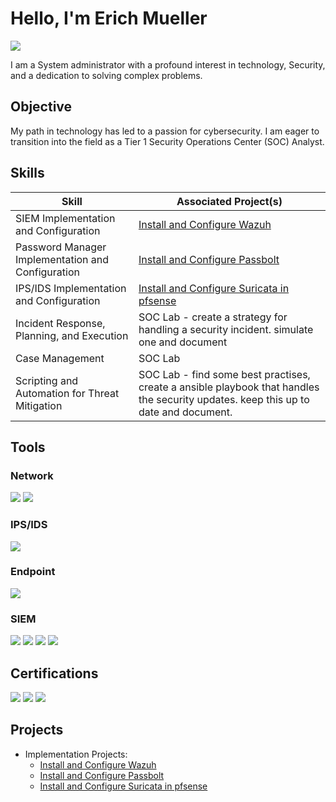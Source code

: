 # Hello, I'm Erich Mueller
<a href="https://linkedin.com/in/erich-mueller"><img src="https://img.shields.io/badge/-LinkedIn-0072b1?&style=for-the-badge&logo=linkedin&logoColor=white" /></a>

I am a System administrator with a profound interest in technology, Security, and a dedication to solving complex problems.

## Objective

My path in technology has led to a passion for cybersecurity. I am eager to transition into the field as a Tier 1 Security Operations Center (SOC) Analyst.

## Skills

| Skill                                              | Associated Project(s) |
|--------------------------------------------------- | ---------------------------- |
| SIEM Implementation and Configuration              | <a href="https://erich-mueller-cs-docs.gitbook.io/project-install-and-configure-wazuh/">Install and Configure Wazuh</a> | 
| Password Manager Implementation and Configuration  | <a href="https://erich-mueller-cs-docs.gitbook.io/project-install-and-configure-passbolt/">Install and Configure Passbolt</a> |
| IPS/IDS Implementation and Configuration           | <a href="https://erich-mueller-cs-docs.gitbook.io/project-install-and-configure-suricata-in-pfsense/">Install and Configure Suricata in pfsense</a> |
| Incident Response, Planning, and Execution         | SOC Lab - create a strategy for handling a security incident. simulate one and document |
| Case Management                                    | SOC Lab |
| Scripting and Automation for Threat Mitigation     | SOC Lab - find some best practises, create a ansible playbook that handles the security updates. keep this up to date and document. |

## Tools

### Network
<div>
    <img src="https://img.shields.io/badge/-Wireshark-1679A7?&style=for-the-badge&logo=Wireshark&logoColor=white" />
    <img src="https://img.shields.io/badge/-tcpdump-777BB4?&style=for-the-badge" />
</div>

### IPS/IDS
<div>
    <img src="https://img.shields.io/badge/-Suricata-EF3B2D?&style=for-the-badge" />
</div>

### Endpoint
<div>
    <img src="https://img.shields.io/badge/-Microsoft_Defender_for_Endpoint-00A4EF?&style=for-the-badge&logo=Microsoft&logoColor=white" />
</div>

### SIEM
<div>
    <img src="https://img.shields.io/badge/-Microsoft_Sentinel-0078D4?&style=for-the-badge&logo=Microsoft&logoColor=white" />
    <img src="https://img.shields.io/badge/-Splunk-000000?&style=for-the-badge&logo=Splunk&logoColor=white" />
    <img src="https://img.shields.io/badge/-Elastic-005571?&style=for-the-badge&logo=Elastic&logoColor=white" />
    <img src="https://img.shields.io/badge/-Wazuh.-999999?&style=for-the-badge" />
</div>

## Certifications
<div>
<a href="https://www.credly.com/badges/9523e0a3-68c0-4d15-b4f2-aad486abe199/public_url"><img src="https://img.shields.io/badge/-ISC2 CC-006400?&style=for-the-badge&logo=ISC2&logoColor=white" /></a>
<a href="https://www.credly.com/badges/329bf8b4-7992-4ade-9393-f5e0f7ef687e/public_url"><img src="https://img.shields.io/badge/-Google Cybersecurity Certificate-FF0000?&style=for-the-badge&logo=Google&logoColor=white" /></a>
<a href="https://www.credly.com/badges/53c9ffd7-0f9a-4264-bf82-6f9b19337720/public_url"><img src="https://img.shields.io/badge/-Amazon Certified Cloud Practitioner-005080?&style=for-the-badge&logo=amazon&logoColor=white" /></a>

</div>

## Projects
- Implementation Projects:
    - <a href="https://erich-mueller-cs-docs.gitbook.io/project-install-and-configure-wazuh/">Install and Configure Wazuh</a>
    - <a href="https://erich-mueller-cs-docs.gitbook.io/project-install-and-configure-passbolt/">Install and Configure Passbolt</a>
    - <a href="https://erich-mueller-cs-docs.gitbook.io/project-install-and-configure-suricata-in-pfsense/">Install and Configure Suricata in pfsense</a>
